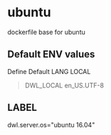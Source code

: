 # ubuntu
dockerfile base for ubuntu

## Default ENV values

Define Default LANG LOCAL
> DWL_LOCAL en_US.UTF-8

## LABEL
dwl.server.os="ubuntu 16.04"
